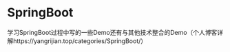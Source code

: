 # SpringBoot
学习SpringBoot过程中写的一些Demo还有与其他技术整合的Demo（个人博客详解https://yangrijian.top/categories/SpringBoot/）
